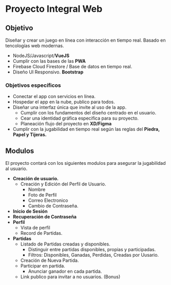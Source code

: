 # Proyecto Integral Web

## Objetivo

Diseñar y crear un juego en línea con interacción en tiempo real. Basado en tencologías web modernas.

- NodeJS/Javascript/**VueJS**
- Cumplir con las bases de las **PWA**
- Firebase Cloud Firestore / Base de datos en tiempo real.
- Diseño UI Responsivo. **Bootstrap**

### Objetivos específicos

- Conectar el app con servicios en línea.
- Hospedar el app en la nube, publico para todos.
- Diseñar una interfaz única que invite al uso de la app.
  - Cumplir con los fundamentos del diseño centrado en el usuario.
  - Cear una identidad gráfica especifica para su proyecto.
  - Planeación flujo del proyecto en **XD/Figma**
- Cumplir con la jugabilidad en tiempo real según las reglas del **Piedra, Papel y Tijeras.**

## Modulos

El proyecto contará con los siguientes modulos para asegurar la jugabilidad al usuario.

- **Creación de usuario.**
  - Creación y Edición del Perfil de Usuario.
    - Nombre
    - Foto de Perfil
    - Correo Electronico
    - Cambio de Contraseña.
- **Inicio de Sesión**
- **Recuperación de Contraseña**
- **Perfil**
  - Vista de perfil
  - Record de Partidas.
- **Partidas**
  - Listado de Partidas creadas y disponibles.
    - Distinguir entre partidas disponibles, propias y participadas.
    - Filtros: Disponibles, Ganadas, Perdidas, Creadas por Uusario.
  - Creación de Nueva Partida.
  - Participar en partida.
    - Anunciar ganador en cada partida.
  - Link publico para invitar a no usuarios. (Bonus)
